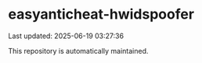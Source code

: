 # easyanticheat-hwidspoofer

Last updated: 2025-06-19 03:27:36

This repository is automatically maintained.
